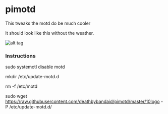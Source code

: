 # pimotd
This tweaks the motd do be much cooler


It should look like this without the weather.

![alt tag](https://raw.githubusercontent.com/deathbybandaid/pimotd/master/raspilogin2.jpg)


### Instructions

sudo systemctl disable motd

mkdir /etc/update-motd.d

rm -f /etc/motd

sudo wget https://raw.githubusercontent.com/deathbybandaid/pimotd/master/10logo -P /etc/update-motd.d/
